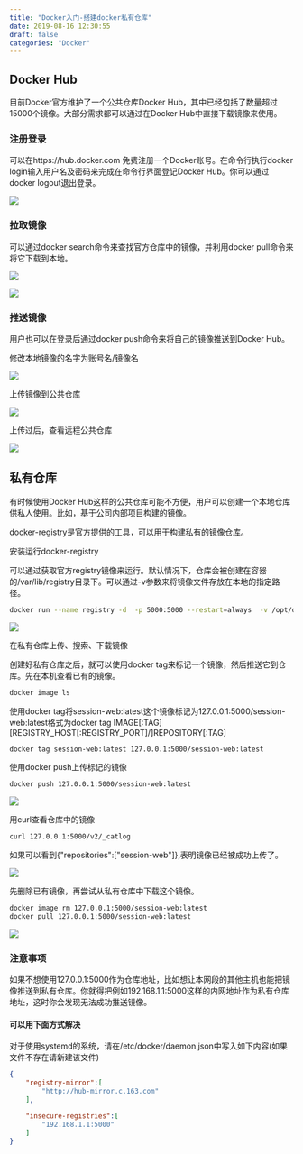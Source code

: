 ```yaml
---
title: "Docker入门-搭建docker私有仓库"
date: 2019-08-16 12:30:55
draft: false
categories: "Docker"
---
```



## Docker Hub

目前Docker官方维护了一个公共仓库Docker Hub，其中已经包括了数量超过15000个镜像。大部分需求都可以通过在Docker Hub中直接下载镜像来使用。

### 注册登录

可以在https://hub.docker.com 免费注册一个Docker账号。在命令行执行docker login输入用户名及密码来完成在命令行界面登记Docker Hub。你可以通过docker logout退出登录。

![](/images/2019/8/docker-repository-01.png)

### 拉取镜像

可以通过docker search命令来查找官方仓库中的镜像，并利用docker pull命令来将它下载到本地。

![](/images/2019/8/docker-repository-02.png)

![](/images/2019/8/docker-repository-03.png)

### 推送镜像

用户也可以在登录后通过docker push命令来将自己的镜像推送到Docker Hub。

修改本地镜像的名字为账号名/镜像名

![](/images/2019/8/docker-repository-04.png)

上传镜像到公共仓库

![](/images/2019/8/docker-repository-05.png)

上传过后，查看远程公共仓库

![](/images/2019/8/docker-repository-06.png)

## 私有仓库

有时候使用Docker Hub这样的公共仓库可能不方便，用户可以创建一个本地仓库供私人使用。比如，基于公司内部项目构建的镜像。

docker-registry是官方提供的工具，可以用于构建私有的镜像仓库。

安装运行docker-registry

可以通过获取官方registry镜像来运行。默认情况下，仓库会被创建在容器的/var/lib/registry目录下。可以通过-v参数来将镜像文件存放在本地的指定路径。

``` bash
docker run --name registry -d  -p 5000:5000 --restart=always  -v /opt/data/registry:/var/lib/registry registry
```

![](/images/2019/8/docker-repository-07.png)

在私有仓库上传、搜索、下载镜像

创建好私有仓库之后，就可以使用docker tag来标记一个镜像，然后推送它到仓库。先在本机查看已有的镜像。

``` bash
docker image ls
```

使用docker tag将session-web:latest这个镜像标记为127.0.0.1:5000/session-web:latest格式为docker tag IMAGE[:TAG][REGISTRY_HOST[:REGISTRY_PORT]/]REPOSITORY[:TAG]

``` bash
docker tag session-web:latest 127.0.0.1:5000/session-web:latest
```

使用docker push上传标记的镜像

``` bash
docker push 127.0.0.1:5000/session-web:latest
```

![](/images/2019/8/docker-repository-08.png)

用curl查看仓库中的镜像

``` bash
curl 127.0.0.1:5000/v2/_catlog
```

如果可以看到{"repositories":["session-web"]},表明镜像已经被成功上传了。

![](/images/2019/8/docker-repository-09.png)

先删除已有镜像，再尝试从私有仓库中下载这个镜像。

``` bash
docker image rm 127.0.0.1:5000/session-web:latest
docker pull 127.0.0.1:5000/session-web:latest
```

![](/images/2019/8/docker-repository-10.png)

### 注意事项

如果不想使用127.0.0.1:5000作为仓库地址，比如想让本网段的其他主机也能把镜像推送到私有仓库。你就得把例如192.168.1.1:5000这样的内网地址作为私有仓库地址，这时你会发现无法成功推送镜像。

#### 可以用下面方式解决

对于使用systemd的系统，请在/etc/docker/daemon.json中写入如下内容(如果文件不存在请新建该文件)

``` json
{
​    "registry-mirror":[
​        "http://hub-mirror.c.163.com"
​    ],

​    "insecure-registries":[
​        "192.168.1.1:5000"
​    ]
}
```

